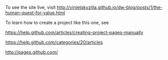 To see the site live, visit http://vinietskyzilla.github.io/dw-blog/posts/1/the-human-quest-for-value.html

To learn how to create a project like this one, see

https://help.github.com/articles/creating-project-pages-manually

https://help.github.com/categories/20/articles

http://pages.github.com/
